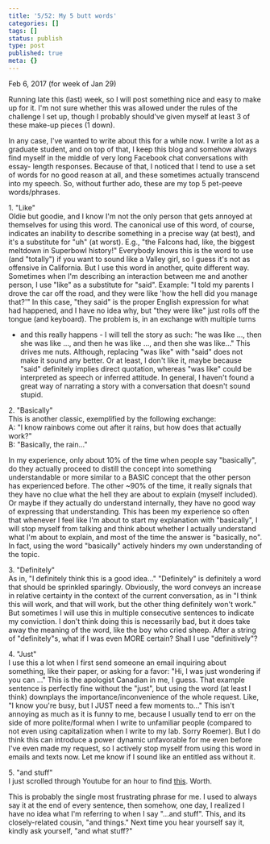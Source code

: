 ```yaml
---
title: '5/52: My 5 butt words'
categories: []
tags: []
status: publish
type: post
published: true
meta: {}
---
```


Feb 6, 2017 (for week of Jan 29)

Running late this (last) week, so I will post something nice and easy to make
up for it. I'm not sure whether this was allowed under the rules of the
challenge I set up, though I probably should've given myself at least 3 of
these make-up pieces (1 down).

In any case, I've wanted to write about this for a while now. I write a lot as
a graduate student, and on top of that, I keep this blog and somehow always
find myself in the middle of very long Facebook chat conversations with essay-
length responses. Because of that, I noticed that I tend to use a set of words
for no good reason at all, and these sometimes actually transcend into my
speech. So, without further ado, these are my top 5 pet-peeve words/phrases.

1\. "Like"  
Oldie but goodie, and I know I'm not the only person that gets annoyed at
themselves for using this word. The canonical use of this word, of course,
indicates an inability to describe something in a precise way (at best), and
it's a substitute for "uh" (at worst). E.g., "the Falcons had, like, the
biggest meltdown in Superbowl history!" Everybody knows this is the word to
use (and "totally") if you want to sound like a Valley girl, so I guess it's
not as offensive in California. But I use this word in another, quite
different way. Sometimes when I'm describing an interaction between me and
another person, I use "like" as a substitute for "said". Example: "I told my
parents I drove the car off the road, and they were like 'how the hell did you
manage that?'" In this case, "they said" is the proper English expression for
what had happened, and I have no idea why, but "they were like" just rolls off
the tongue (and keyboard). The problem is, in an exchange with multiple turns
- and this really happens - I will tell the story as such: "he was like ...,
then she was like ..., and then he was like ..., and then she was like..."
This drives me nuts. Although, replacing "was like" with "said" does not make
it sound any better. Or at least, I don't like it, maybe because "said"
definitely implies direct quotation, whereas "was like" could be interpreted
as speech or inferred attitude. In general, I haven't found a great way of
narrating a story with a conversation that doesn't sound stupid.

2\. "Basically"  
This is another classic, exemplified by the following exchange:  
A: "I know rainbows come out after it rains, but how does that actually work?"  
B: "Basically, the rain..."

In my experience, only about 10% of the time when people say "basically", do
they actually proceed to distill the concept into something understandable or
more similar to a BASIC concept that the other person has experienced before.
The other ~90% of the time, it really signals that they have no clue what the
hell they are about to explain (myself included). Or maybe if they actually do
understand internally, they have no good way of expressing that understanding.
This has been my experience so often that whenever I feel like I'm about to
start my explanation with "basically", I will stop myself from talking and
think about whether I actually understand what I'm about to explain, and most
of the time the answer is "basically, no". In fact, using the word "basically"
actively hinders my own understanding of the topic.

3\. "Definitely"  
As in, "I definitely think this is a good idea..." "Definitely" is definitely
a word that should be sprinkled sparingly. Obviously, the word conveys an
increase in relative certainty in the context of the current conversation, as
in "I think this will work, and that will work, but the other thing definitely
won't work." But sometimes I will use this in multiple consecutive sentences
to indicate my conviction. I don't think doing this is necessarily bad, but it
does take away the meaning of the word, like the boy who cried sheep. After a
string of "definitely"s, what if I was even MORE certain? Shall I use
"definitively"?

4\. "Just"  
I use this a lot when I first send someone an email inquiring about something,
like their paper, or asking for a favor: "Hi, I was just wondering if you can
..." This is the apologist Canadian in me, I guess. That example sentence is
perfectly fine without the "just", but using the word (at least I think)
downplays the importance/inconvenience of the whole request. Like, "I know
you're busy, but I JUST need a few moments to..." This isn't annoying as much
as it is funny to me, because I usually tend to err on the side of more
polite/formal when I write to unfamiliar people (compared to not even using
capitalization when I write to my lab. Sorry Roemer). But I do think this can
introduce a power dynamic unfavorable for me even before I've even made my
request, so I actively stop myself from using this word in emails and texts
now. Let me know if I sound like an entitled ass without it.

5\. "and stuff"  
I just scrolled through Youtube for an hour to find
[this](https://youtu.be/MxW4LZCYfvs?t=45s). Worth.

This is probably the single most frustrating phrase for me. I used to always
say it at the end of every sentence, then somehow, one day, I realized I have
no idea what I'm referring to when I say "...and stuff". This, and its
closely-related cousin, "and things." Next time you hear yourself say it,
kindly ask yourself, "and what stuff?"

